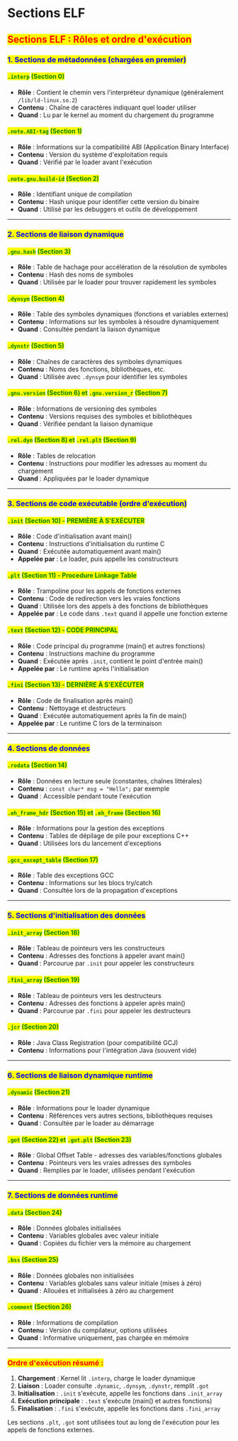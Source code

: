 # Sections ELF

## <mark style="color:red;">Sections ELF : Rôles et ordre d'exécution</mark>

### <mark style="color:blue;">1. Sections de métadonnées (chargées en premier)</mark>

#### <mark style="color:green;">`.interp`</mark> <mark style="color:green;"></mark><mark style="color:green;">(Section 0)</mark>

* **Rôle** : Contient le chemin vers l'interpréteur dynamique (généralement `/lib/ld-linux.so.2`)
* **Contenu** : Chaîne de caractères indiquant quel loader utiliser
* **Quand** : Lu par le kernel au moment du chargement du programme

#### <mark style="color:green;">`.note.ABI-tag`</mark> <mark style="color:green;"></mark><mark style="color:green;">(Section 1)</mark>

* **Rôle** : Informations sur la compatibilité ABI (Application Binary Interface)
* **Contenu** : Version du système d'exploitation requis
* **Quand** : Vérifié par le loader avant l'exécution

#### <mark style="color:green;">`.note.gnu.build-id`</mark> <mark style="color:green;"></mark><mark style="color:green;">(Section 2)</mark>

* **Rôle** : Identifiant unique de compilation
* **Contenu** : Hash unique pour identifier cette version du binaire
* **Quand** : Utilisé par les debuggers et outils de développement

***

### <mark style="color:blue;">2. Sections de liaison dynamique</mark>

#### <mark style="color:green;">`.gnu.hash`</mark> <mark style="color:green;"></mark><mark style="color:green;">(Section 3)</mark>

* **Rôle** : Table de hachage pour accélération de la résolution de symboles
* **Contenu** : Hash des noms de symboles
* **Quand** : Utilisée par le loader pour trouver rapidement les symboles

#### <mark style="color:green;">`.dynsym`</mark> <mark style="color:green;"></mark><mark style="color:green;">(Section 4)</mark>

* **Rôle** : Table des symboles dynamiques (fonctions et variables externes)
* **Contenu** : Informations sur les symboles à résoudre dynamiquement
* **Quand** : Consultée pendant la liaison dynamique

#### <mark style="color:green;">`.dynstr`</mark> <mark style="color:green;"></mark><mark style="color:green;">(Section 5)</mark>

* **Rôle** : Chaînes de caractères des symboles dynamiques
* **Contenu** : Noms des fonctions, bibliothèques, etc.
* **Quand** : Utilisée avec `.dynsym` pour identifier les symboles

#### <mark style="color:green;">`.gnu.version`</mark> <mark style="color:green;"></mark><mark style="color:green;">(Section 6) et</mark> <mark style="color:green;"></mark><mark style="color:green;">`.gnu.version_r`</mark> <mark style="color:green;"></mark><mark style="color:green;">(Section 7)</mark>

* **Rôle** : Informations de versioning des symboles
* **Contenu** : Versions requises des symboles et bibliothèques
* **Quand** : Vérifiée pendant la liaison dynamique

#### <mark style="color:green;">`.rel.dyn`</mark> <mark style="color:green;"></mark><mark style="color:green;">(Section 8) et</mark> <mark style="color:green;"></mark><mark style="color:green;">`.rel.plt`</mark> <mark style="color:green;"></mark><mark style="color:green;">(Section 9)</mark>

* **Rôle** : Tables de relocation
* **Contenu** : Instructions pour modifier les adresses au moment du chargement
* **Quand** : Appliquées par le loader dynamique

***

### <mark style="color:blue;">3. Sections de code exécutable (ordre d'exécution)</mark>

#### <mark style="color:green;">`.init`</mark> <mark style="color:green;"></mark><mark style="color:green;">(Section 10) -</mark> <mark style="color:green;"></mark><mark style="color:green;">**PREMIÈRE À S'EXÉCUTER**</mark>

* **Rôle** : Code d'initialisation avant main()
* **Contenu** : Instructions d'initialisation du runtime C
* **Quand** : Exécutée automatiquement avant main()
* **Appelée par** : Le loader, puis appelle les constructeurs

#### <mark style="color:green;">`.plt`</mark> <mark style="color:green;"></mark><mark style="color:green;">(Section 11) - Procedure Linkage Table</mark>

* **Rôle** : Trampoline pour les appels de fonctions externes
* **Contenu** : Code de redirection vers les vraies fonctions
* **Quand** : Utilisée lors des appels à des fonctions de bibliothèques
* **Appelée par** : Le code dans `.text` quand il appelle une fonction externe

#### <mark style="color:green;">`.text`</mark> <mark style="color:green;"></mark><mark style="color:green;">(Section 12) -</mark> <mark style="color:green;"></mark><mark style="color:green;">**CODE PRINCIPAL**</mark>

* **Rôle** : Code principal du programme (main() et autres fonctions)
* **Contenu** : Instructions machine du programme
* **Quand** : Exécutée après `.init`, contient le point d'entrée main()
* **Appelée par** : Le runtime après l'initialisation

#### <mark style="color:green;">`.fini`</mark> <mark style="color:green;"></mark><mark style="color:green;">(Section 13) -</mark> <mark style="color:green;"></mark><mark style="color:green;">**DERNIÈRE À S'EXÉCUTER**</mark>

* **Rôle** : Code de finalisation après main()
* **Contenu** : Nettoyage et destructeurs
* **Quand** : Exécutée automatiquement après la fin de main()
* **Appelée par** : Le runtime C lors de la terminaison

***

### <mark style="color:blue;">4. Sections de données</mark>

#### <mark style="color:green;">`.rodata`</mark> <mark style="color:green;"></mark><mark style="color:green;">(Section 14)</mark>

* **Rôle** : Données en lecture seule (constantes, chaînes littérales)
* **Contenu** : `const char* msg = "Hello";` par exemple
* **Quand** : Accessible pendant toute l'exécution

#### <mark style="color:green;">`.eh_frame_hdr`</mark> <mark style="color:green;"></mark><mark style="color:green;">(Section 15) et</mark> <mark style="color:green;"></mark><mark style="color:green;">`.eh_frame`</mark> <mark style="color:green;"></mark><mark style="color:green;">(Section 16)</mark>

* **Rôle** : Informations pour la gestion des exceptions
* **Contenu** : Tables de dépilage de pile pour exceptions C++
* **Quand** : Utilisées lors du lancement d'exceptions

#### <mark style="color:green;">`.gcc_except_table`</mark> <mark style="color:green;"></mark><mark style="color:green;">(Section 17)</mark>

* **Rôle** : Table des exceptions GCC
* **Contenu** : Informations sur les blocs try/catch
* **Quand** : Consultée lors de la propagation d'exceptions

***

### <mark style="color:blue;">5. Sections d'initialisation des données</mark>

#### <mark style="color:green;">`.init_array`</mark> <mark style="color:green;"></mark><mark style="color:green;">(Section 18)</mark>

* **Rôle** : Tableau de pointeurs vers les constructeurs
* **Contenu** : Adresses des fonctions à appeler avant main()
* **Quand** : Parcourue par `.init` pour appeler les constructeurs

#### <mark style="color:green;">`.fini_array`</mark> <mark style="color:green;"></mark><mark style="color:green;">(Section 19)</mark>

* **Rôle** : Tableau de pointeurs vers les destructeurs
* **Contenu** : Adresses des fonctions à appeler après main()
* **Quand** : Parcourue par `.fini` pour appeler les destructeurs

#### <mark style="color:green;">`.jcr`</mark> <mark style="color:green;"></mark><mark style="color:green;">(Section 20)</mark>

* **Rôle** : Java Class Registration (pour compatibilité GCJ)
* **Contenu** : Informations pour l'intégration Java (souvent vide)

***

### <mark style="color:blue;">6. Sections de liaison dynamique runtime</mark>

#### <mark style="color:green;">`.dynamic`</mark> <mark style="color:green;"></mark><mark style="color:green;">(Section 21)</mark>

* **Rôle** : Informations pour le loader dynamique
* **Contenu** : Références vers autres sections, bibliothèques requises
* **Quand** : Consultée par le loader au démarrage

#### <mark style="color:green;">`.got`</mark> <mark style="color:green;"></mark><mark style="color:green;">(Section 22) et</mark> <mark style="color:green;"></mark><mark style="color:green;">`.got.plt`</mark> <mark style="color:green;"></mark><mark style="color:green;">(Section 23)</mark>

* **Rôle** : Global Offset Table - adresses des variables/fonctions globales
* **Contenu** : Pointeurs vers les vraies adresses des symboles
* **Quand** : Remplies par le loader, utilisées pendant l'exécution

***

### <mark style="color:blue;">7. Sections de données runtime</mark>

#### <mark style="color:green;">`.data`</mark> <mark style="color:green;"></mark><mark style="color:green;">(Section 24)</mark>

* **Rôle** : Données globales initialisées
* **Contenu** : Variables globales avec valeur initiale
* **Quand** : Copiées du fichier vers la mémoire au chargement

#### <mark style="color:green;">`.bss`</mark> <mark style="color:green;"></mark><mark style="color:green;">(Section 25)</mark>

* **Rôle** : Données globales non initialisées
* **Contenu** : Variables globales sans valeur initiale (mises à zéro)
* **Quand** : Allouées et initialisées à zéro au chargement

#### <mark style="color:green;">`.comment`</mark> <mark style="color:green;"></mark><mark style="color:green;">(Section 26)</mark>

* **Rôle** : Informations de compilation
* **Contenu** : Version du compilateur, options utilisées
* **Quand** : Informative uniquement, pas chargée en mémoire

***

### <mark style="color:red;">Ordre d'exécution résumé :</mark>

1. **Chargement** : Kernel lit `.interp`, charge le loader dynamique
2. **Liaison** : Loader consulte `.dynamic`, `.dynsym`, `.dynstr`, remplit `.got`
3. **Initialisation** : `.init` s'exécute, appelle les fonctions dans `.init_array`
4. **Exécution principale** : `.text` s'exécute (main() et autres fonctions)
5. **Finalisation** : `.fini` s'exécute, appelle les fonctions dans `.fini_array`

Les sections `.plt`, `.got` sont utilisées tout au long de l'exécution pour les appels de fonctions externes.
